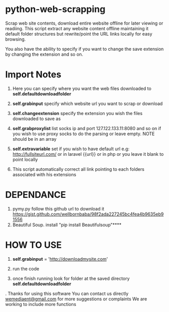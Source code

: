 # python-web-scrapping
Scrap web site contents, download entire website offline for later viewing or readiing. This script extract any website content offline maintaining it default folder structures but rewrite/point the URL links locally for easy browsing.

You also have the ability to specify if you want to change the save extension by changing the extension and so on.

# Import Notes

1. Here you can specify where you want the web files downloaded to **self.defaultdownloadfolder**
2. **self.grabinput** specify which website url you want to scrap or download
3. **self.changeextension** specify the extension you wish the files downloaded to save as
4. **self.grabproxylist** list socks ip and port 127.122.133.11:8080 and so on if you wish to use proxy socks to do the parsing or leave empty. NOTE should be in an array
5. **self.extravariable** set if you wish to have default url e.g: http://fullsiteurl.com/ or in laravel {{url}} or in php <?php echo $url; ?> or you leave it blank to point locally

6. This script automatically correct all link pointing to each folders associated with his extensions
# DEPENDANCE
1. pymy.py follow this github url to download it <a href="https://gist.github.com/wellbornbaba/98f2ada227245bc4fea4b9635eb91556">https://gist.github.com/wellbornbaba/98f2ada227245bc4fea4b9635eb91556</a>
2. Beautiful Soup. install "pip install Beautifulsoup"****

# HOW TO USE
1. **self.grabinput** = 'http://downloadmysite.com'

2. run the code
3. once finish running look for folder at the saved directory **self.defaultdownloadfolder**

. Thanks for using this software
You can contact us directly wemediaent@gmail.com for more suggestions or complaints
We are working to include more functions
